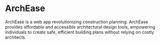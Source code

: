 # ArchEase
ArchEase is a web app revolutionizing construction planning. ArchEase provides affordable and accessible architectural design tools, empowering individuals to create safe, efficient building plans without relying on costly architects.
